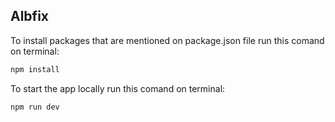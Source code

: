## Albfix

To install packages that are mentioned on package.json file run this comand on terminal:

```bash
npm install
```

To start the app locally run this comand on terminal:

```bash
npm run dev
```